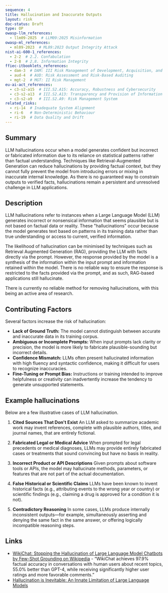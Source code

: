 ```yaml
---
sequence: 4
title: Hallucination and Inaccurate Outputs
layout: risk
doc-status: Draft
type: OP
owasp-llm_references:
  - llm09-2025  # LLM09:2025 Misinformation
owasp-ml_references:
  - ml09-2023  # ML09:2023 Output Integrity Attack
nist-ai-600-1_references:
  - 2-2  # 2.2. Confabulation
  - 2-8  # 2.8. Information Integrity
ffiec-itbooklets_references:
  - dam-3  # DAM: III Risk Management of Development, Acquisition, and Maintenance
  - aud-4  # AUD: Risk Assessment and Risk-Based Auditing
  - mgt-2  # MGT: II Risk Management
eu-ai-act_references:
  - c3-s2-a15  # III.S2.A15: Accuracy, Robustness and Cybersecurity
  - c3-s2-a13  # III.S2.A13: Transparency and Provision of Information to Deployers
  - c3-s2-a9   # III.S2.A9: Risk Management System
related_risks:
  - ri-14  # Inadequate System Alignment
  - ri-6   # Non-Deterministic Behaviour
  - ri-19  # Data Quality and Drift
---
```


## Summary

LLM hallucinations occur when a model generates confident but incorrect or fabricated information due to its reliance on statistical patterns rather than factual understanding. Techniques like Retrieval-Augmented Generation can reduce hallucinations by providing factual context, but they cannot fully prevent the model from introducing errors or mixing in inaccurate internal knowledge. As there is no guaranteed way to constrain outputs to verified facts, hallucinations remain a persistent and unresolved challenge in LLM applications.

## Description

LLM hallucinations refer to instances when a Large Language Model (LLM) generates incorrect or nonsensical information that seems plausible but is not based on factual data or reality. These "hallucinations" occur because the model generates text based on patterns in its training data rather than true understanding or access to current, verified information.

The likelihood of hallucination can be minimised by techniques such as Retrieval Augmented Generation (RAG), providing the LLM with facts directly via the prompt. However, the response provided by the model is a synthesis of the information within the input prompt and information retained within the model. There is no reliable way to ensure the response is restricted to the facts provided via the prompt, and as such, RAG-based applications still hallucinate.

There is currently no reliable method for removing hallucinations, with this being an active area of research.

## Contributing Factors

Several factors increase the risk of hallucination:

 - **Lack of Ground Truth:** The model cannot distinguish between accurate and inaccurate data in its training corpus.
 - **Ambiguous or Incomplete Prompts:** When input prompts lack clarity or precision, the model is more likely to fabricate plausible-sounding but incorrect details.
 - **Confidence Mismatch:** LLMs often present hallucinated information with high fluency and syntactic confidence, making it difficult for users to recognize inaccuracies.
 - **Fine-Tuning or Prompt Bias:** Instructions or training intended to improve helpfulness or creativity can inadvertently increase the tendency to generate unsupported statements.

## Example hallucinations

Below are a few illustrative cases of LLM hallucination.

1. **Cited Sources That Don't Exist**
   An LLM asked to summarize academic work may invent references, complete with plausible authors, titles, and journal names, that are entirely fictional.

2. **Fabricated Legal or Medical Advice**
   When prompted for legal precedents or medical diagnoses, LLMs may provide entirely fabricated cases or treatments that sound convincing but have no basis in reality.

3. **Incorrect Product or API Descriptions**
   Given prompts about software tools or APIs, the model may hallucinate methods, parameters, or features that are not part of the actual documentation.

4. **False Historical or Scientific Claims**
   LLMs have been known to invent historical facts (e.g., attributing events to the wrong year or country) or scientific findings (e.g., claiming a drug is approved for a condition it is not).

5. **Contradictory Reasoning**
   In some cases, LLMs produce internally inconsistent outputs—for example, simultaneously asserting and denying the same fact in the same answer, or offering logically incompatible reasoning steps.

## Links

* [WikiChat: Stopping the Hallucination of Large Language Model Chatbots by Few-Shot Grounding on Wikipedia](https://arxiv.org/abs/2305.14292) - “WikiChat achieves 97.9% factual accuracy in conversations with human users about recent topics, 55.0% better than GPT-4, while receiving significantly higher user ratings and more favorable comments.”
* [Hallucination is Inevitable: An Innate Limitation of Large Language Models](https://arxiv.org/abs/2401.11817)
